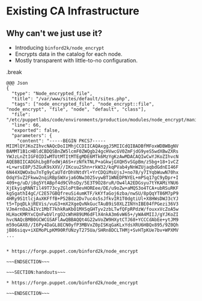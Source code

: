 <!SLIDE>
# Existing CA Infrastructure
## Why can't we just use it?

* Introducing `binford2k/node_encrypt`
* Encrypts data in the catalog for each node.
* Mostly transparent with little-to-no configuration.

.break

    @@@ Json
    {
      "type": "Node_encrypted_file",
      "title": "/var/www/sites/default/sites.php",
      "tags": ["node_encrypted_file", "node_encrypt::file", "node_encrypt", "file", "node", "default", "class"],
      "file": "/etc/puppetlabs/code/environments/production/modules/node_encrypt/manifests/file.pp",
      "line": 66,
      "exported": false,
      "parameters": {
        "content": "-----BEGIN PKCS7-----
    MIIMlQYJKoZIhvcNAQcDoIIMhjCCDIICAQAxggJ5MIICdQIBADBfMFoxWDBWBgNV
    BAMMT1B1cHBldCBDQSBnZW5lcmF0ZWQgb24gcHVwcGV0ZmFjdG9yeS5wdXBwZXRs
    YWJzLnZtIGF0IDIwMTUtMTItMTEgMDE6MTk6MzYgKzAwMDACAQIwCwYJKoZIhvcN
    AQEBBIICADGhLbgBfodWjA6S+rzNfkTNLP+aGkwjGXQH5vSGpBm/z5bg+18+1vCZ
    +L+wrsE8P/5ZGuK9sXXV//IKcuu2Shn+rkW32/kqPVab4yNnWZUjaqbdGdnEI46F
    6N44XQWOxbu7nTg9yCaUTdrDhVNtdYl+YrCDQiMsUjsJ+no78/y7IYqbWuwN70hx
    OdqYSvZ2Fkww2nqiRBpSWXvja6ONw3025vywBT1WNEDPNYEL+mPSq17gC9yDpr+I
    409+g/uD/j8q5YtABpf4d9CVhsDy/5E3T9O28ruR/Ow4lA2EDGsyu7tYKAMiYNU6
    XjEkyiqRNNTil49T73cyZGloPtBevHOREee/DE/u9oZw+aMQS3o4TCA+ubRSuRKF
    kgSgathI4gC/C2E57GBQfreuSi4umKTF/kKYfaGoj6zba/nwSU/8pQqYT86M7pP9
    4HRy9S1tlcjAuXKFffB+P52Bdz2Dv7uc4s5sJfkvIR1T0dgtiUl+X8HWsDWJ3cYJ
    t5+TpqDLkjREVis/vuG3+mX2XgeQvNkGucTAuB9iS0XLZINYnIBE04fPGezi36V3
    VJm4rnOa2AIVc1MbT7khkRaKbO1MXSqGHTyv2zbLTwfQFpRPdzW/fouxxVcZoA5w
    HLHacKMRYxCQnFwbVlrgO2cWhH89UM6dFlX4nkA3m6vW65+/yWA4MIIJ/gYJKoZI
    hvcNAQcBMB0GCWCGSAFlAwQBBAQQt4G22wVoZW9HXytCTJ68+YCCCdAbEe+ytJM9
    m59oGAX8//I6Py4DaGL8ECN0yfP3MBVxZ0pISKqGaKLxYdsXRU6HBQx895/9Z0Qh
    jB86siqv+iXEMoPLpKM90RfUNzyT275Ua/SHRn8DCLTHMj+SvHTpKUe7bv+WPXMV
    ...

~~~SECTION:notes~~~

* https://forge.puppet.com/binford2k/node_encrypt

~~~ENDSECTION~~~

~~~SECTION:handouts~~~

* https://forge.puppet.com/binford2k/node_encrypt

~~~ENDSECTION~~~

